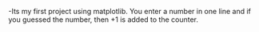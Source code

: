 -Its my first project using matplotlib. 
You enter a number in one line and if you guessed the number, 
then +1 is added to the counter.